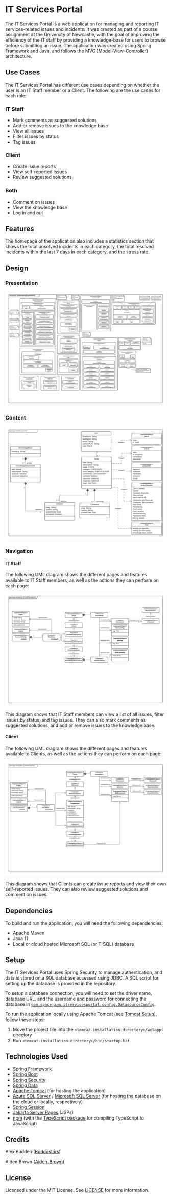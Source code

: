 # IT Services Portal

The IT Services Portal is a web application for managing and reporting IT services-related issues and incidents. It was created as part of a course assignment at the University of Newcastle, with the goal of improving the efficiency of the IT staff by providing a knowledge-base for users to browse before submitting an issue. The application was created using Spring Framework and Java, and follows the MVC (Model-View-Controller) architecture.

## Use Cases

The IT Services Portal has different use cases depending on whether the user is an IT Staff member or a Client. The following are the use cases for each role:

### IT Staff

* Mark comments as suggested solutions
* Add or remove issues to the knowledge base
* View all issues
* Filter issues by status
* Tag issues

### Client

* Create issue reports
* View self-reported issues
* Review suggested solutions

### Both

* Comment on issues
* View the knowledge base
* Log in and out

## Features

The homepage of the application also includes a statistics section that shows the total unsolved incidents in each category, the total resolved incidents within the last 7 days in each category, and the stress rate.

## Design

### Presentation 

![UWE Presentation Model for IT Services Portal](./images/UWE-Presentation-Diagram.jpeg)

### Content 

![UWE Content Model for IT Services Portal](./images/Content.jpg)

### Navigation 

#### IT Staff

The following UML diagram shows the different pages and features available to IT Staff members, as well as the actions they can perform on each page:

![UWE Navigation Model of IT Staff users for IT Services Portal](./images/Navigation_ITStaff.jpg)

This diagram shows that IT Staff members can view a list of all issues, filter issues by status, and tag issues. They can also mark comments as suggested solutions, and add or remove issues to the knowledge base.

#### Client

The following UML diagram shows the different pages and features available to Clients, as well as the actions they can perform on each page:

![UWE Navigation Model of navigation of a Client using IT Services Portal](./images/Navigation_Client.jpg)

This diagram shows that Clients can create issue reports and view their own self-reported issues. They can also review suggested solutions and comment on issues.

## Dependencies

To build and run the application, you will need the following dependencies:

* Apache Maven
* Java 11
* Local or cloud hosted Microsoft SQL (or T-SQL) database

## Setup

The IT Services Portal uses Spring Security to manage authentication, and data is stored on a SQL database accessed using JDBC. A SQL script for setting up the database is provided in the repository.

To setup a database connection, you will need to set the driver name, database URL, and the username and password for connecting the database in [`com.spacejaam.itservicesportal.config.DatasourceConfig`](./src/main/java/com/spacejaam/itservicesportal/config/DatasourceConfig.java).


To run the application locally using Apache Tomcat (see [Tomcat Setup](https://tomcat.apache.org/tomcat-8.5-doc/setup.html)), follow these steps:

1. Move the project file into the `<tomcat-installation-directory>/webapps` directory
2. Run `<tomcat-installation-directory>/bin/startup.bat`

## Technologies Used

* [Spring Framework](https://spring.io/projects/spring-framework)
* [Spring Boot](https://spring.io/projects/spring-boot)
* [Spring Security](https://spring.io/projects/spring-security)
* [Spring Data](https://spring.io/projects/spring-data)
* [Apache Tomcat](https://tomcat.apache.org/) (for hosting the application)
* [Azure SQL Server](https://azure.microsoft.com/en-au/services/sql-database/campaign/) / [Microsoft SQL Server](https://www.microsoft.com/en-au/sql-server/sql-server-2019) (for hosting the database on the cloud or locally, respectively)
* [Spring Session](https://spring.io/projects/spring-session)
* [Jakarta Server Pages](https://projects.eclipse.org/projects/ee4j.jsp) (JSPs)
* [npm](https://www.npmjs.com/) (with the [TypeScript package](https://www.npmjs.com/package/typescript) for compiling TypeScript to JavaScript)

## Credits

Alex Budden ([Buddostars](https://github.com/Buddostars))

Aiden Brown ([Aiden-Brown](https://github.com/Aiden-Brown))

## License

Licensed under the MIT License. See [LICENSE](./LICENSE) for more information.